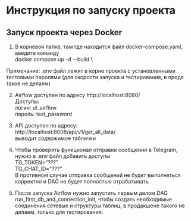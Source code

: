 # Инструкция по запуску проекта #
## Запуск проекта через Docker ##

1. В корневой папке, там где находится файл docker-compose.yaml, введите команду \
docker compose up -d --build \

Примечание: .env файл лежит в корне проекта с установленными тестовыми паролями (для скорости запуска и тестирования, в проде такое не делаем)

2. Airflow доступен по адресу http://localhost:8080/ \
Доступы: \
логин: ut_airflow \
пароль: test_password

4. API доступен по адресу: \
http://localhost:8008/api/v1/get_all_data/ \
выводит содержимое таблички

5. Чтобы проверить функционал отправки сообщений в Telegram, нужно в .env файл добавить доступы \
TG_TOKEN="???" \
TG_CHAT_ID="???" \
В противном случае отправка сообщений не будет выполняться корректно и DAG не будет полностью отрабатывать

6. После запуска Airflow нужно запустить первым делом DAG run_first_db_and_connection_init, чтобы создать необходимые соединения сетевые и структуры таблиц, в продакшене такого не делаем, только для тестирования.

